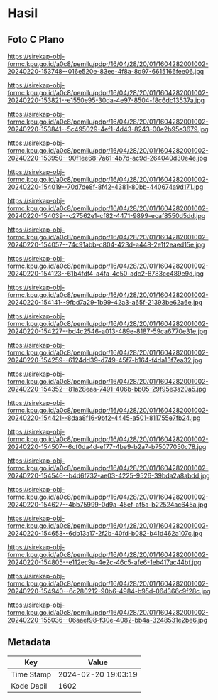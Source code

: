 # Hasil

## Foto C Plano

https://sirekap-obj-formc.kpu.go.id/a0c8/pemilu/pdpr/16/04/28/20/01/1604282001002-20240220-153748--016e520e-83ee-4f8a-8d97-6615166fee06.jpg

https://sirekap-obj-formc.kpu.go.id/a0c8/pemilu/pdpr/16/04/28/20/01/1604282001002-20240220-153821--e1550e95-30da-4e97-8504-f8c6dc13537a.jpg

https://sirekap-obj-formc.kpu.go.id/a0c8/pemilu/pdpr/16/04/28/20/01/1604282001002-20240220-153841--5c495029-4ef1-4d43-8243-00e2b95e3679.jpg

https://sirekap-obj-formc.kpu.go.id/a0c8/pemilu/pdpr/16/04/28/20/01/1604282001002-20240220-153950--90f1ee68-7a61-4b7d-ac9d-264040d30e4e.jpg

https://sirekap-obj-formc.kpu.go.id/a0c8/pemilu/pdpr/16/04/28/20/01/1604282001002-20240220-154019--70d7de8f-8f42-4381-80bb-440674a9d171.jpg

https://sirekap-obj-formc.kpu.go.id/a0c8/pemilu/pdpr/16/04/28/20/01/1604282001002-20240220-154039--c27562e1-cf82-4471-9899-ecaf8550d5dd.jpg

https://sirekap-obj-formc.kpu.go.id/a0c8/pemilu/pdpr/16/04/28/20/01/1604282001002-20240220-154057--74c91abb-c804-423d-a448-2e1f2eaed15e.jpg

https://sirekap-obj-formc.kpu.go.id/a0c8/pemilu/pdpr/16/04/28/20/01/1604282001002-20240220-154123--61b4fdf4-a4fa-4e50-adc2-8783cc489e9d.jpg

https://sirekap-obj-formc.kpu.go.id/a0c8/pemilu/pdpr/16/04/28/20/01/1604282001002-20240220-154141--9fbd7a29-1b99-42a3-a65f-21393be62a6e.jpg

https://sirekap-obj-formc.kpu.go.id/a0c8/pemilu/pdpr/16/04/28/20/01/1604282001002-20240220-154227--bd4c2546-a013-489e-8187-59ca6770e31e.jpg

https://sirekap-obj-formc.kpu.go.id/a0c8/pemilu/pdpr/16/04/28/20/01/1604282001002-20240220-154259--6124dd39-d749-45f7-b164-f4da13f7ea32.jpg

https://sirekap-obj-formc.kpu.go.id/a0c8/pemilu/pdpr/16/04/28/20/01/1604282001002-20240220-154352--81a28eaa-7491-406b-bb05-29f95e3a20a5.jpg

https://sirekap-obj-formc.kpu.go.id/a0c8/pemilu/pdpr/16/04/28/20/01/1604282001002-20240220-154421--8daa8f16-9bf2-4445-a501-811755e7fb24.jpg

https://sirekap-obj-formc.kpu.go.id/a0c8/pemilu/pdpr/16/04/28/20/01/1604282001002-20240220-154507--6cf0da4d-ef77-4be9-b2a7-b75077050c78.jpg

https://sirekap-obj-formc.kpu.go.id/a0c8/pemilu/pdpr/16/04/28/20/01/1604282001002-20240220-154546--b4d6f732-ae03-4225-9526-39bda2a8abdd.jpg

https://sirekap-obj-formc.kpu.go.id/a0c8/pemilu/pdpr/16/04/28/20/01/1604282001002-20240220-154627--4bb75999-0d9a-45ef-af5a-b22524ac645a.jpg

https://sirekap-obj-formc.kpu.go.id/a0c8/pemilu/pdpr/16/04/28/20/01/1604282001002-20240220-154653--6db13a17-2f2b-40fd-b082-b41d462a107c.jpg

https://sirekap-obj-formc.kpu.go.id/a0c8/pemilu/pdpr/16/04/28/20/01/1604282001002-20240220-154805--e112ec9a-4e2c-46c5-afe6-1eb417ac44bf.jpg

https://sirekap-obj-formc.kpu.go.id/a0c8/pemilu/pdpr/16/04/28/20/01/1604282001002-20240220-154940--6c280212-90b6-4984-b95d-06d366c9f28c.jpg

https://sirekap-obj-formc.kpu.go.id/a0c8/pemilu/pdpr/16/04/28/20/01/1604282001002-20240220-155036--06aaef98-f30e-4082-bb4a-3248531e2be6.jpg


## Metadata

| Key        | Value               |
| ---------- | ------------------- |
| Time Stamp | 2024-02-20 19:03:19 |
| Kode Dapil | 1602                |



